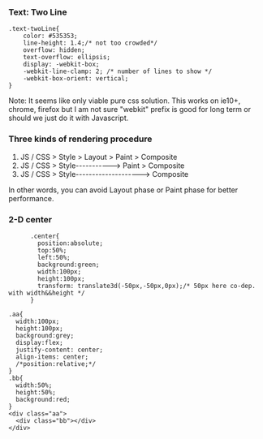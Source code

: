 ### Text: Two Line
```
.text-twoLine{
	color: #535353;
	line-height: 1.4;/* not too crowded*/
	overflow: hidden;
	text-overflow: ellipsis;
	display: -webkit-box;
	-webkit-line-clamp: 2; /* number of lines to show */
	-webkit-box-orient: vertical;
}
```
Note: It seems like only viable pure css solution. This works on ie10+, chrome, firefox but I am not sure "webkit"
prefix is good for long term or should we just do it with Javascript.

### Three kinds of rendering procedure

1. JS / CSS > Style > Layout > Paint > Composite
2. JS / CSS > Style-----------> Paint > Composite
3. JS / CSS > Style--------------------> Composite

In other words, you can avoid Layout phase or Paint phase for better performance.
### 2-D center
```
      .center{
        position:absolute;
        top:50%;
        left:50%;
        background:green;
        width:100px;
        height:100px;
        transform: translate3d(-50px,-50px,0px);/* 50px here co-dep. with width&&height */
      }
```
```
.aa{
  width:100px;
  height:100px;
  background:grey;
  display:flex;
  justify-content: center;
  align-items: center;
  /*position:relative;*/
}
.bb{
  width:50%;
  height:50%;
  background:red;
}
<div class="aa">
  <div class="bb"></div>
</div>
```
